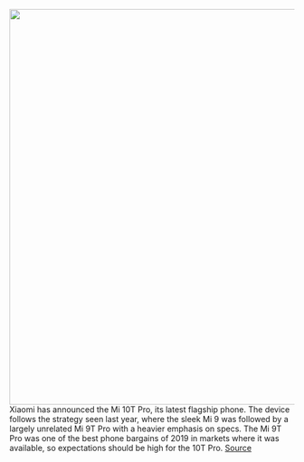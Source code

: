 <img src='https://cdn.vox-cdn.com/thumbor/gRvhHkFd3dvcZ2wpmqegGLjZKKk=/0x0:2040x1360/1200x800/filters:focal(857x517:1183x843)/cdn.vox-cdn.com/uploads/chorus_image/image/67558364/DSCF7380.0.jpg' width='700px' /><br/>
Xiaomi has announced the Mi 10T Pro, its latest flagship phone. The device follows the strategy seen last year, where the sleek Mi 9 was followed by a largely unrelated Mi 9T Pro with a heavier emphasis on specs. The Mi 9T Pro was one of the best phone bargains of 2019 in markets where it was available, so expectations should be high for the 10T Pro.
<a href='https://www.theverge.com/2020/9/30/21495001/xiaomi-mi-10t-pro-announced-specs-display-camera-battery'> Source <a/>